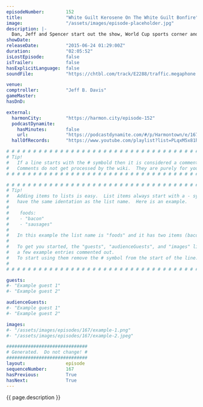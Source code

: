 ```yaml
---
episodeNumber:        152
title:                "White Guilt Kerosene On The White Guilt Bonfire"
image:                "/assets/images/episode-placeholder.jpg"
description: |-
  Dan, Jeff and Spencer start out the show, World Cup sports corner and lots of privilege and guilt.
showDate:             
releaseDate:          "2015-06-24 01:29:00Z"
duration:             "02:05:52"
isLostEpisode:        false
isTrailer:            false
hasExplicitLanguage:  false
soundFile:            "https://chtbl.com/track/E2288/traffic.megaphone.fm/STA8970080096.mp3?updated=1561589913"

venue:                
comptroller:          "Jeff B. Davis"
gameMaster:           
hasDnD:               

external:
  harmonCity:         "https://harmon.city/episode-152"
  podcastDynamite:
    hasMinutes:       false
    url:              "https://podcastdynamite.com/#/p/Harmontown/e/167/152"
  hallOfRecords:      "https://www.youtube.com/playlist?list=PLqxM5x81hNOYUQ-Ri9dEzuCb7tvQ7Q31z"

# # # # # # # # # # # # # # # # # # # # # # # # # # # # # # # # # # # # # # # # # # # # #
# Tip!
#   If a line starts with the # symbold then it is considered a comment.
#   Comments do not get processed by the wiki.  They are purely for your information.
# # # # # # # # # # # # # # # # # # # # # # # # # # # # # # # # # # # # # # # # # # # # #

# # # # # # # # # # # # # # # # # # # # # # # # # # # # # # # # # # # # # # # # # # # # #
# Tip!
#   Adding items to lists is easy.  List items always start with a - symbol and have
#   have the same identation as the list name.  Here is an example.
#
#    foods:
#    - "bacon"
#    - "sausages"
#
#   In this example the list name is "foods" and it has two items (bacon, and sausages).
#
#   To get you started, the "guests", "audienceGuests", and "images" lists below have
#   a few example entries commented out.
#   To start using them remove the # symbol from the start of the line.
#
# # # # # # # # # # # # # # # # # # # # # # # # # # # # # # # # # # # # # # # # # # # # #

guests:
#- "Example guest 1"
#- "Example guest 2"

audienceGuests:
#- "Example guest 1"
#- "Example guest 2"

images:
#- "/assets/images/episodes/167/example-1.png"
#- "/assets/images/episodes/167/example-2.jpeg"

##############################
# Generated.  Do not change! #
##############################
layout:               episode
sequenceNumber:       167
hasPrevious:          True
hasNext:              True
---
```


<!-- The episode description will be rendered here -->
{{ page.description }}

<!-- Add your content BELOW here -->
<!-- vvvvvvvvvvvvvvvvvvvvvvvvvvv -->




<!-- ^^^^^^^^^^^^^^^^^^^^^^^^^^^ -->
<!-- Add your content ABOVE here -->

<!-- The episode gallery will be rendered here -->